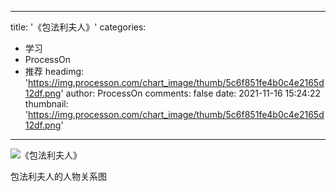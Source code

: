 
---
title: '《包法利夫人》'
categories: 
 - 学习
 - ProcessOn
 - 推荐
headimg: 'https://img.processon.com/chart_image/thumb/5c6f851fe4b0c4e2165d12df.png'
author: ProcessOn
comments: false
date: 2021-11-16 15:24:22
thumbnail: 'https://img.processon.com/chart_image/thumb/5c6f851fe4b0c4e2165d12df.png'
---

<div>   
<img class="thumb" alt="《包法利夫人》" src="https://img.processon.com/chart_image/thumb/5c6f851fe4b0c4e2165d12df.png" referrerpolicy="no-referrer">
<p>包法利夫人的人物关系图</p>  
</div>
            